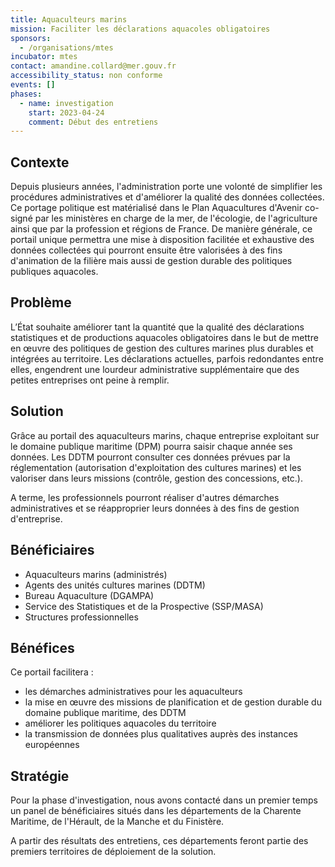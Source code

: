 ```yaml
---
title: Aquaculteurs marins
mission: Faciliter les déclarations aquacoles obligatoires
sponsors:
  - /organisations/mtes
incubator: mtes
contact: amandine.collard@mer.gouv.fr
accessibility_status: non conforme
events: []
phases:
  - name: investigation
    start: 2023-04-24
    comment: Début des entretiens
---
```

## Contexte

Depuis plusieurs années, l'administration porte une volonté de simplifier les procédures administratives et d'améliorer la qualité des données collectées. Ce portage politique est matérialisé dans le Plan Aquacultures d'Avenir co-signé par les ministères en charge de la mer, de l'écologie, de l'agriculture ainsi que par la profession et régions de France. De manière générale, ce portail unique permettra une mise à disposition facilitée et exhaustive des données collectées qui pourront ensuite être valorisées à des fins d'animation de la filière mais aussi de gestion durable des politiques publiques aquacoles.

## Problème

L’État souhaite améliorer tant la quantité que la qualité des déclarations statistiques et de productions aquacoles obligatoires dans le but de mettre en œuvre des politiques de gestion des cultures marines plus durables et intégrées au territoire. Les déclarations actuelles, parfois redondantes entre elles, engendrent une lourdeur administrative supplémentaire que des petites entreprises ont peine à remplir. 

## Solution

Grâce au portail des aquaculteurs marins, chaque entreprise exploitant sur le domaine publique maritime (DPM) pourra saisir chaque année ses données. Les DDTM pourront consulter ces données prévues par la réglementation (autorisation d'exploitation des cultures marines) et les valoriser dans leurs missions (contrôle, gestion des concessions, etc.). 

A terme, les professionnels pourront réaliser d'autres démarches administratives et se réapproprier leurs données à des fins de gestion d'entreprise.

## Bénéficiaires

* Aquaculteurs marins (administrés) 
* Agents des unités cultures marines (DDTM)
* Bureau Aquaculture (DGAMPA) 
* Service des Statistiques et de la Prospective (SSP/MASA)
* Structures professionnelles

## Bénéfices

Ce portail facilitera :

* les démarches administratives pour les aquaculteurs
* la mise en œuvre des missions de planification et de gestion durable du domaine publique maritime, des DDTM
* améliorer les politiques aquacoles du territoire
* la transmission de données plus qualitatives auprès des instances européennes 

## Stratégie

Pour la phase d'investigation, nous avons contacté dans un premier temps un panel de bénéficiaires situés dans les départements de la Charente Maritime, de l'Hérault, de la Manche et du Finistère.

A partir des résultats des entretiens, ces départements feront partie des premiers territoires de déploiement de la solution.